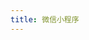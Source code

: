 ```yaml
---
title: 微信小程序
---
```


<template>
    <div class="container">
        <div class="swiper">
            <div class="swiper-wrapper">
                <div class="swiper-slide">
                    <div class="swiper-info">
                        <div class="picture">
                            <img src="/assets/img/cool-wallpaper.png" alt="">
                        </div>
                        <div class="detail">
                            <h3>库壁啦</h3>
                        </div>
                    </div>
                </div>
                <div class="swiper-slide">
                    <div class="swiper-info">
                        <div class="picture">
                            <img src="/assets/img/leave-manager.png" alt="">
                        </div>
                        <div class="detail">
                            <h3>人员工时管理</h3>
                        </div>
                    </div>
                </div>
            </div>
            <!-- 如果需要分页器 -->
            <div class="swiper-pagination"></div>
            <!-- 如果需要导航按钮 -->
            <div class="swiper-button-prev"></div>
            <div class="swiper-button-next"></div>
        </div>
    </div>
</template>

<script>
    import Swiper from "swiper/swiper-bundle.min.js"
    import "swiper/swiper-bundle.min.css"
    
    export default {
        data() {
            return {
                swiperOptions: {
                    effect: "coverflow",
                    grabCursor: true,
                    centeredSlides: true,
                    slidesPerView: "auto",
                    coverflowEffect: {
                        rotate: 20,
                        stretch: 0,
                        depth: 350,
                        modifier: 1,
                        slideShadows: true
                    },
                    pagination: {
                        el: ".swiper-pagination"
                    },
                    // 箭头实现切换效果
                    navigation: {
                        nextEl: '.swiper-button-next',
                        prevEl: '.swiper-button-prev'
                    }
                },
            }
        },
        created(){

        },
        mounted(){
            new Swiper ('.swiper', {
                loop: true, // 循环模式选项
                effect: "coverflow",
                slidesPerView: 3,
                centeredSlides: true,
                // 如果需要分页器
                pagination: {
                    el: '.swiper-pagination',
                },
                // 如果需要前进后退按钮
                navigation: {
                    nextEl: '.swiper-button-next',
                    prevEl: '.swiper-button-prev',
                },
                // 如果需要滚动条
                scrollbar: {
                    el: '.swiper-scrollbar',
                },
            })
        },
        methods:{
            
        }
    }
</script>

<style>
.container {
  background: #fff;
  font-family: Helvetica Neue, Helvetica, Arial, sans-serif;
  font-size: 14px;
  color: #000;
  margin: 0;
  padding: 0;
}

.swiper-container {
  width: 100%;
  padding-top: 50px;
  padding-bottom: 50px;
}

.swiper-slide {
  display: flex;
  justify-content: center;
  align-items: center;
}

.swiper-info {
  background-position: center;
  background-size: cover;
  width: 320px;
  background-color: #f4f4f4;
  overflow: hidden;
  border-radius: 8px;
}

.picture {
  width: 320px;
  height: 320px;
  overflow: hidden;

  img {
    display: block;
    width: 100%;
    height: 100%;
    object-fit: cover;
  }
}

.detail {
  padding: 25px 20px;
  font-weight: 600;
  text-align: center;
  
  h3 {
    margin: 0;
    font-size: 20px;
  }
}
</style>